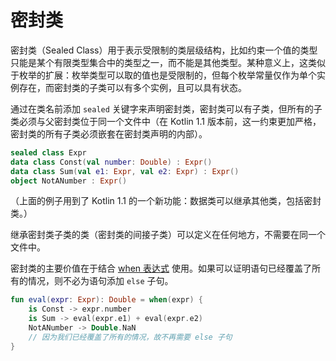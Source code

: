 # 密封类

密封类（Sealed Class）用于表示受限制的类层级结构，比如约束一个值的类型只能是某个有限类型集合中的类型之一，而不能是其他类型。某种意义上，这类似于枚举的扩展：枚举类型可以取的值也是受限制的，但每个枚举常量仅作为单个实例存在，而密封类的子类可以有多个实例，且可以具有状态。

通过在类名前添加 `sealed` 关键字来声明密封类，密封类可以有子类，但所有的子类必须与父密封类位于同一个文件中（在 Kotlin 1.1 版本前，这一约束更加严格，密封类的所有子类必须嵌套在密封类声明的内部）。

```kotlin
sealed class Expr
data class Const(val number: Double) : Expr()
data class Sum(val e1: Expr, val e2: Expr) : Expr()
object NotANumber : Expr()
```

（上面的例子用到了 Kotlin 1.1 的一个新功能：数据类可以继承其他类，包括密封类。）

继承密封类子类的类（密封类的间接子类）可以定义在任何地方，不需要在同一个文件中。

密封类的主要价值在于结合 [when 表达式](https://blog.nex3z.com/2017/06/01/kotlin-reference-control-flow/#When_Expression) 使用。如果可以证明语句已经覆盖了所有的情况，则不必为语句添加 `else` 子句。

```kotlin
fun eval(expr: Expr): Double = when(expr) {
    is Const -> expr.number
    is Sum -> eval(expr.e1) + eval(expr.e2)
    NotANumber -> Double.NaN
    // 因为我们已经覆盖了所有的情况，故不再需要 else 子句
}
```
